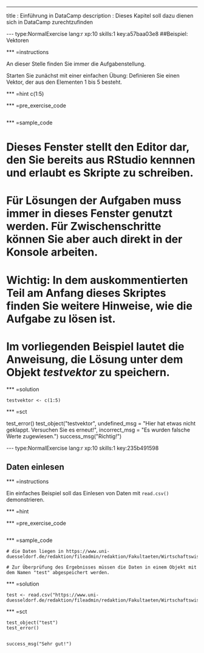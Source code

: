 ---
title       : Einführung in DataCamp
description :  Dieses Kapitel soll dazu dienen sich in DataCamp zurechtzufinden


--- type:NormalExercise lang:r xp:10 skills:1 key:a57baa03e8
##Beispiel: Vektoren

*** =instructions

An dieser Stelle finden Sie immer die Aufgabenstellung. 

Starten Sie zunächst mit einer einfachen Übung: Definieren Sie einen Vektor, der aus den Elementen 1 bis 5 besteht.

*** =hint 
c(1:5)

*** =pre_exercise_code
```{r}

```

*** =sample_code

# Dieses Fenster stellt den Editor dar, den Sie bereits aus RStudio kennnen und erlaubt es Skripte zu schreiben.
# Für Lösungen der Aufgaben muss immer in dieses Fenster genutzt werden. Für Zwischenschritte können Sie aber auch direkt in der Konsole arbeiten.

# Wichtig: In dem auskommentierten Teil am Anfang dieses Skriptes finden Sie weitere Hinweise, wie die Aufgabe zu lösen ist.
# Im vorliegenden Beispiel lautet die Anweisung, die Lösung unter dem Objekt *testvektor* zu speichern.

*** =solution
```{r}
testvektor <- c(1:5)
```

*** =sct

test_error()
test_object("testvektor",
            undefined_msg = "Hier hat etwas nicht geklappt. Versuchen Sie es erneut!",
            incorrect_msg = "Es wurden falsche Werte zugewiesen.")
success_msg("Richtig!")



--- type:NormalExercise lang:r xp:10 skills:1 key:235b491598
## Daten einlesen


*** =instructions

Ein einfaches Beispiel soll das Einlesen von Daten mit `read.csv()` demonstrieren.


*** =hint



*** =pre_exercise_code
```{r}

```

*** =sample_code
```{r}
# die Daten liegen in https://www.uni-duesseldorf.de/redaktion/fileadmin/redaktion/Fakultaeten/Wirtschaftswissenschaftliche_Fakultaet/Statistik/Kurse/BW_09/db_aktie_Feiertage2NA.csv

# Zur Überprüfung des Ergebnisses müssen die Daten in einem Objekt mit dem Namen "test" abgespeichert werden.
```

*** =solution
```{r}
test <- read.csv("https://www.uni-duesseldorf.de/redaktion/fileadmin/redaktion/Fakultaeten/Wirtschaftswissenschaftliche_Fakultaet/Statistik/Kurse/BW_09/db_aktie_Feiertage2NA.csv")
```

*** =sct
```{r}
test_object("test")
test_error()


success_msg("Sehr gut!")
```

